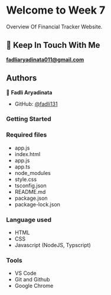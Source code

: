 # Welcome to Week 7
Overview Of Financial Tracker Website.

## 👋 Keep In Touch With Me 
**fadliaryadinata011@gmail.com**

## Authors

👤 **Fadli Aryadinata**

- GitHub: [@fadli131](https://github.com/fadli131)

### Getting Started

### Required files
- app.js
- index.html
- app.js
- app.ts
- node_modules
- style.css
- tsconfig.json
- README.md
- package.json
- package-lock.json

### Language used 
- HTML
- CSS
- Javascript (NodeJS, Typscript)

### Tools
- VS Code
- Git and Github
- Google Chrome